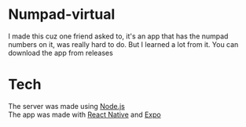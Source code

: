 # Numpad-virtual
I made this cuz one friend asked to, it's an app that has the numpad numbers on it, was really hard to do. But I learned a lot from it. You can download the app from releases
# Tech
The server was made using <a target="_blank" href="https://nodejs.org"> Node.js </a> </br>
The app was made with <a target="_blank" href="https://reactnative.dev">React Native</a> and <a target="_blank" href="https://expo.dev">Expo</a>
